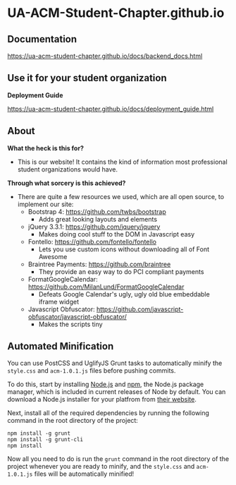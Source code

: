 # UA-ACM-Student-Chapter.github.io

## Documentation
https://ua-acm-student-chapter.github.io/docs/backend_docs.html

## Use it for your student organization
__Deployment Guide__

https://ua-acm-student-chapter.github.io/docs/deployment_guide.html

## About
**What the heck is this for?**

* This is our website! It contains the kind of information most professional student organizations would have.

**Through what sorcery is this achieved?**

* There are quite a few resources we used, which are all open source, to implement our site:
  * Bootstrap 4: https://github.com/twbs/bootstrap
    * Adds great looking layouts and elements
  * jQuery 3.3.1: https://github.com/jquery/jquery
    * Makes doing cool stuff to the DOM in Javascript easy
  * Fontello: https://github.com/fontello/fontello
    * Lets you use custom icons without downloading all of Font Awesome
  * Braintree Payments: https://github.com/braintree
    * They provide an easy way to do PCI compliant payments
  * FormatGoogleCalendar: https://github.com/MilanLund/FormatGoogleCalendar
    * Defeats Google Calendar's ugly, ugly old blue embeddable iframe widget
  * Javascript Obfuscator: https://github.com/javascript-obfuscator/javascript-obfuscator/
    * Makes the scripts tiny

## Automated Minification

You can use PostCSS and UglifyJS Grunt tasks to automatically minify the `style.css` and `acm-1.0.1.js` files before pushing commits.

To do this, start by installing [Node.js](https://nodejs.org/en/) and [npm](https://www.npmjs.com), the Node.js package manager, which is included in current releases of Node by default. You can download a Node.js installer for your platfrom from [their website](https://nodejs.org/en/download/).

Next, install all of the required dependencies by running the following command in the root directory of the project:

```shell
npm install -g grunt
npm install -g grunt-cli
npm install
```

Now all you need to do is run the `grunt` command in the root directory of the project whenever you are ready to minify, and the `style.css` and `acm-1.0.1.js` files will be automatically minified!

